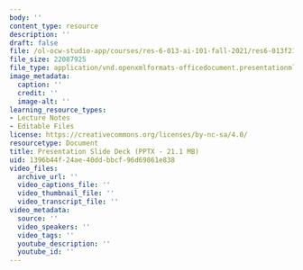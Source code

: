```yaml
---
body: ''
content_type: resource
description: ''
draft: false
file: /ol-ocw-studio-app/courses/res-6-013-ai-101-fall-2021/res6-013f21_presentation_slides.pptx
file_size: 22087925
file_type: application/vnd.openxmlformats-officedocument.presentationml.presentation
image_metadata:
  caption: ''
  credit: ''
  image-alt: ''
learning_resource_types:
- Lecture Notes
- Editable Files
license: https://creativecommons.org/licenses/by-nc-sa/4.0/
resourcetype: Document
title: Presentation Slide Deck (PPTX - 21.1 MB)
uid: 1396b44f-24ae-40dd-bbcf-96d69861e838
video_files:
  archive_url: ''
  video_captions_file: ''
  video_thumbnail_file: ''
  video_transcript_file: ''
video_metadata:
  source: ''
  video_speakers: ''
  video_tags: ''
  youtube_description: ''
  youtube_id: ''
---
```

